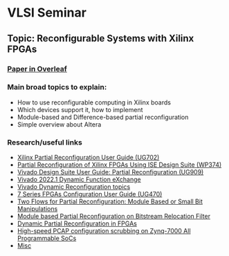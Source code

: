 # VLSI Seminar

## Topic: Reconfigurable Systems with Xilinx FPGAs

### [Paper in Overleaf](https://www.overleaf.com/read/fmfjypzytrtp)

### Main broad topics to explain:
- How to use reconfigurable computing in Xilinx boards
- Which devices support it, how to implement
- Module-based and Difference-based partial reconfiguration
- Simple overview about Altera

### Research/useful links
- [Xilinx Partial Reconfiguration User Guide (UG702)](https://www.xilinx.com/content/dam/xilinx/support/documents/sw_manuals/xilinx14_5/ug702.pdf)
- [Partial Reconfiguration of Xilinx FPGAs Using ISE Design Suite (WP374)](https://www.xilinx.com/content/dam/xilinx/support/documents/white_papers/wp374_Partial_Reconfig_Xilinx_FPGAs.pdf)
- [Vivado Design Suite User Guide: Partial Reconfiguration (UG909)](https://docs.xilinx.com/v/u/2018.1-English/ug909-vivado-partial-reconfiguration)
- [Vivado 2022.1 Dynamic Function eXchange](https://www.xilinx.com/support/documentation-navigation/design-hubs/dh0017-vivado-partial-reconfiguration-hub.html)
- [Vivado Dynamic Reconfiguration topics](https://docs.xilinx.com/r/en-US/ug909-vivado-partial-reconfiguration/Dynamic-Reconfiguration-Using-the-DRP)
- [7 Series FPGAs Configuration User Guide (UG470)](https://docs.xilinx.com/v/u/en-US/ug470_7Series_Config)
- [Two Flows for Partial Reconfiguration: Module Based or Small Bit Manipulations](https://uweb.engr.arizona.edu/~ece506/readings/project-reading/1-partial-reconfiguration/Module%20Based%20Partial%20Reconfiguration%20Xilinx.pdf)
- [Module based Partial Reconfiguration on Bitstream Relocation Filter](https://research.ijcaonline.org/volume66/number10/pxc3886083.pdf)
- [Dynamic Partial Reconfiguration in FPGAs](https://ieeexplore.ieee.org/abstract/document/5369525)
- [High-speed PCAP configuration scrubbing on Zynq-7000 All Programmable SoCs](https://ieeexplore.ieee.org/document/7577301)
- [Misc](https://github.com/Awripedes/VLSI-Seminar/tree/main/ResourcesFromMunoz)
